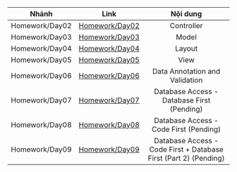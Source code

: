 | Nhánh | Link | Nội dung |
| :-: | :-: | :-: |
| Homework/Day02 | [Homework/Day02](https://github.com/hungtvlt/LapTrinhWeb/tree/Homework/Day02) | Controller |
| Homework/Day03 | [Homework/Day03](https://github.com/hungtvlt/LapTrinhWeb/tree/Homework/Day03) | Model |
| Homework/Day04 | [Homework/Day04](https://github.com/hungtvlt/LapTrinhWeb/tree/Homework/Day04) | Layout |
| Homework/Day05 | [Homework/Day05](https://github.com/hungtvlt/LapTrinhWeb/tree/Homework/Day05) | View |
| Homework/Day06 | [Homework/Day06](https://github.com/hungtvlt/LapTrinhWeb/tree/Homework/Day06) | Data Annotation and Validation |
| Homework/Day07 | [Homework/Day07](https://github.com/hungtvlt/LapTrinhWeb/tree/Homework/Day07) | Database Access - Database First (Pending) |
| Homework/Day08 | [Homework/Day08](https://github.com/hungtvlt/LapTrinhWeb/tree/Homework/Day08) | Database Access - Code First (Pending) |
| Homework/Day09 | [Homework/Day09](https://github.com/hungtvlt/LapTrinhWeb/tree/Homework/Day09) | Database Access - Code First + Database First (Part 2) (Pending) |
